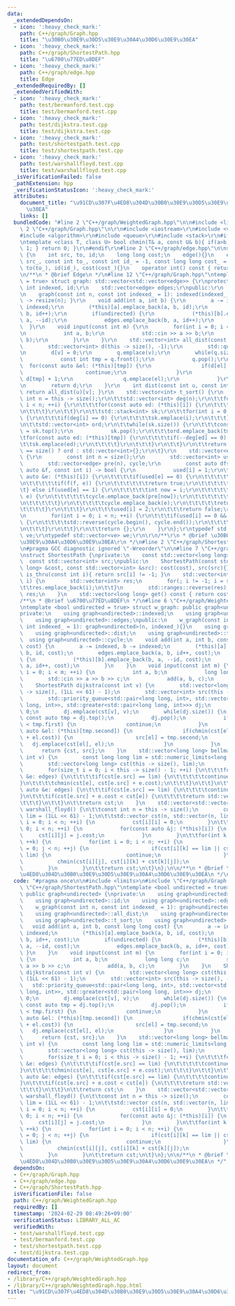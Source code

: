 ```yaml
---
data:
  _extendedDependsOn:
  - icon: ':heavy_check_mark:'
    path: C++/graph/Graph.hpp
    title: "\u30B0\u30E9\u30D5\u30E9\u30A4\u30D6\u30E9\u30EA"
  - icon: ':heavy_check_mark:'
    path: C++/graph/ShortestPath.hpp
    title: "\u6700\u77ED\u8DEF"
  - icon: ':heavy_check_mark:'
    path: C++/graph/edge.hpp
    title: Edge
  _extendedRequiredBy: []
  _extendedVerifiedWith:
  - icon: ':heavy_check_mark:'
    path: test/bermanford.test.cpp
    title: test/bermanford.test.cpp
  - icon: ':heavy_check_mark:'
    path: test/dijkstra.test.cpp
    title: test/dijkstra.test.cpp
  - icon: ':heavy_check_mark:'
    path: test/shortestpath.test.cpp
    title: test/shortestpath.test.cpp
  - icon: ':heavy_check_mark:'
    path: test/warshallfloyd.test.cpp
    title: test/warshallfloyd.test.cpp
  _isVerificationFailed: false
  _pathExtension: hpp
  _verificationStatusIcon: ':heavy_check_mark:'
  attributes:
    document_title: "\u91CD\u307F\u4ED8\u304D\u30B0\u30E9\u30D5\u30E9\u30A4\u30D6\u30E9\
      \u30EA"
    links: []
  bundledCode: "#line 2 \"C++/graph/WeightedGraph.hpp\"\n\n#include <limits>\n#line\
    \ 2 \"C++/graph/Graph.hpp\"\n\r\n#include <iostream>\r\n#include <vector>\r\n\
    #include <algorithm>\r\n#include <queue>\r\n#include <stack>\r\n#ifndef TEMPLATE\r\
    \ntemplate <class T, class U> bool chmin(T& a, const U& b){ if(a>b){ a=b; return\
    \ 1; } return 0; }\r\n#endif\r\n#line 2 \"C++/graph/edge.hpp\"\n\nstruct edge\
    \ {\n    int src, to, id;\n    long long cost;\n    edge(){}\n    edge(const int\
    \ src_, const int to_, const int id_ = -1, const long long cost_ = 0): src(src_),\
    \ to(to_), id(id_), cost(cost_){}\n    operator int() const { return to; }\n};\n\
    \n/**\n * @brief Edge\n */\n#line 12 \"C++/graph/Graph.hpp\"\ntemplate <bool undirected\
    \ = true> struct graph: std::vector<std::vector<edge>> {\r\nprotected:\r\n   \
    \ int indexed, id;\r\n    std::vector<edge> edges;\r\npublic:\r\n    graph(){}\r\
    \n    graph(const int n, const int indexed_ = 1): indexed(indexed_), id(0){ this\
    \ -> resize(n); }\r\n    void add(int a, int b) {\r\n        a -= indexed, b-=\
    \ indexed;\r\n        (*this)[a].emplace_back(a, b, id);\r\n        edges.emplace_back(a,\
    \ b, id++);\r\n        if(undirected) {\r\n            (*this)[b].emplace_back(b,\
    \ a, --id);\r\n            edges.emplace_back(b, a, id++);\r\n        }\r\n  \
    \  }\r\n    void input(const int m) {\r\n        for(int i = 0; i < m; ++i) {\r\
    \n            int a, b;\r\n            std::cin >> a >> b;\r\n            add(a,\
    \ b);\r\n        }\r\n    }\r\n    std::vector<int> all_dist(const int v) {\r\n\
    \        std::vector<int> d(this -> size(), -1);\r\n        std::queue<int> q;\r\
    \n        d[v] = 0;\r\n        q.emplace(v);\r\n        while(q.size()) {\r\n\
    \            const int tmp = q.front();\r\n            q.pop();\r\n          \
    \  for(const auto &el: (*this)[tmp]) {\r\n                if(d[el] != -1) {\r\n\
    \                    continue;\r\n                }\r\n                d[el] =\
    \ d[tmp] + 1;\r\n                q.emplace(el);\r\n            }\r\n        }\r\
    \n        return d;\r\n    }\r\n    int dist(const int u, const int v) const {\
    \ return all_dist(u)[v]; }\r\n    std::vector<int> t_sort() {\r\n        const\
    \ int n = this -> size();\r\n\t\tstd::vector<int> deg(n);\r\n\t\tfor(int i = 0;\
    \ i < n; ++i) {\r\n\t\t\tfor(const auto ed: (*this)[i]) {\r\n\t\t\t\tdeg[ed]++;\r\
    \n\t\t\t}\r\n\t\t}\r\n\t\tstd::stack<int> sk;\r\n\t\tfor(int i = 0; i < n; ++i)\
    \ {\r\n\t\t\tif(deg[i] == 0) {\r\n\t\t\t\tsk.emplace(i);\r\n\t\t\t}\r\n\t\t}\r\
    \n\t\tstd::vector<int> ord;\r\n\t\twhile(sk.size()) {\r\n\t\t\tconst auto tmp\
    \ = sk.top();\r\n            sk.pop();\r\n\t\t\tord.emplace_back(tmp);\r\n\t\t\
    \tfor(const auto ed: (*this)[tmp]) {\r\n\t\t\t\tif(--deg[ed] == 0) {\r\n\t\t\t\
    \t\tsk.emplace(ed);\r\n\t\t\t\t}\r\n\t\t\t}\r\n\t\t}\r\n\t\treturn ord.size()\
    \ == size() ? ord : std::vector<int>{};\r\n\t}\r\n    std::vector<edge> cycle()\
    \ {\r\n        const int n = size();\r\n        std::vector<int> used(n);\r\n\
    \        std::vector<edge> pre(n), cycle;\r\n        const auto dfs = [&](const\
    \ auto &f, const int i) -> bool {\r\n            used[i] = 1;\r\n\t\t\tfor(const\
    \ auto &e: (*this)[i]) {\r\n\t\t\t\tif(used[e] == 0) {\r\n\t\t\t\t\tpre[e] = e;\r\
    \n\t\t\t\t\tif(f(f, e)) {\r\n\t\t\t\t\t\treturn true;\r\n\t\t\t\t\t}\r\n\t\t\t\
    \t} else if(used[e] == 1) {\r\n\t\t\t\t\tint now = i;\r\n\t\t\t\t\twhile(now !=\
    \ e) {\r\n\t\t\t\t\t\tcycle.emplace_back(pre[now]);\r\n\t\t\t\t\t\tnow = pre[now].src;\r\
    \n\t\t\t\t\t}\r\n\t\t\t\t\tcycle.emplace_back(e);\r\n\t\t\t\t\treturn true;\r\n\
    \t\t\t\t}\r\n\t\t\t}\r\n\t\t\tused[i] = 2;\r\n\t\t\treturn false;\r\n        };\r\
    \n        for(int i = 0; i < n; ++i) {\r\n\t\t\tif(used[i] == 0 && dfs(dfs, i))\
    \ {\r\n\t\t\t\tstd::reverse(cycle.begin(), cycle.end());\r\n\t\t\t\treturn cycle;\r\
    \n\t\t\t}\r\n\t\t}\r\n\t\treturn {};\r\n    }\r\n};\r\ntypedef std::vector<edge>\
    \ ve;\r\ntypedef std::vector<ve> we;\r\n\r\n/**\r\n * @brief \u30B0\u30E9\u30D5\
    \u30E9\u30A4\u30D6\u30E9\u30EA\r\n */\n#line 2 \"C++/graph/ShortestPath.hpp\"\n\
    \n#pragma GCC diagnostic ignored \"-Wreorder\"\n\n#line 7 \"C++/graph/ShortestPath.hpp\"\
    \nstruct ShortestPath {\nprivate:\n    const std::vector<long long> cost;\n  \
    \  const std::vector<int> src;\npublic:\n    ShortestPath(const std::vector<long\
    \ long> &cost, const std::vector<int> &src): cost(cost), src(src){}\n    bool\
    \ is_thru(const int i){ return src[i] != -1; }\n    std::vector<int> path(int\
    \ i) {\n        std::vector<int> res;\n        for(; i != -1; i = src[i]) {\n\t\
    \t\tres.emplace_back(i);\n\t\t}\n        std::ranges::reverse(res);\n        return\
    \ res;\n    }\n    std::vector<long long> get() const { return cost; }\n};\n\n\
    /**\n * @brief \u6700\u77ED\u8DEF\n */\n#line 6 \"C++/graph/WeightedGraph.hpp\"\
    \ntemplate <bool undirected = true> struct w_graph: public graph<undirected> {\n\
    private:\n    using graph<undirected>::indexed;\n    using graph<undirected>::id;\n\
    \    using graph<undirected>::edges;\npublic:\n    w_graph(const int n, const\
    \ int indexed_ = 1): graph<undirected>(n, indexed_){}\n    using graph<undirected>::all_dist;\n\
    \    using graph<undirected>::dist;\n    using graph<undirected>::t_sort;\n  \
    \  using graph<undirected>::cycle;\n    void add(int a, int b, const long long\
    \ cost) {\n        a -= indexed, b -= indexed;\n        (*this)[a].emplace_back(a,\
    \ b, id, cost);\n        edges.emplace_back(a, b, id++, cost);\n        if(undirected)\
    \ {\n            (*this)[b].emplace_back(b, a, --id, cost);\n            edges.emplace_back(b,\
    \ a, id++, cost);\n        }\n    }\n    void input(const int m) {\n        for(int\
    \ i = 0; i < m; ++i) {\n            int a, b;\n            long long c;\n    \
    \        std::cin >> a >> b >> c;\n            add(a, b, c);\n        }\n    }\n\
    \    ShortestPath dijkstra(const int v) {\n        std::vector<long long> cst(this\
    \ -> size(), (1LL << 61) - 1);\n        std::vector<int> src(this -> size(), -1);\n\
    \        std::priority_queue<std::pair<long long, int>, std::vector<std::pair<long\
    \ long, int>>, std::greater<std::pair<long long, int>>> dj;\n        cst[v] =\
    \ 0;\n        dj.emplace(cst[v], v);\n        while(dj.size()) {\n           \
    \ const auto tmp = dj.top();\n            dj.pop();\n            if(cst[tmp.second]\
    \ < tmp.first) {\n                continue;\n            }\n            for(const\
    \ auto &el: (*this)[tmp.second]) {\n                if(chmin(cst[el], tmp.first\
    \ + el.cost)) {\n                    src[el] = tmp.second;\n                 \
    \   dj.emplace(cst[el], el);\n                }\n            }\n        }\n  \
    \      return {cst, src};\n    }\n    std::vector<long long> bellman_ford(const\
    \ int v) {\n        const long long lim = std::numeric_limits<long long>::max();\n\
    \        std::vector<long long> cst(this -> size(), lim);\n        cst[v] = 0;\n\
    \        for(size_t i = 0; i < this -> size() - 1; ++i) {\n\t\t\tfor(const auto\
    \ &e: edges) {\n\t\t\t\tif(cst[e.src] == lim) {\n\t\t\t\t\tcontinue;\n\t\t\t\t\
    }\n\t\t\t\tchmin(cst[e], cst[e.src] + e.cost);\n\t\t\t}\n\t\t}\n\t\tfor(const\
    \ auto &e: edges) {\n\t\t\tif(cst[e.src] == lim) {\n\t\t\t\tcontinue;\n\t\t\t\
    }\n\t\t\tif(cst[e.src] + e.cost < cst[e]) {\n\t\t\t\treturn std::vector<long long>{};\n\
    \t\t\t}\n\t\t}\n\t\treturn cst;\n    }\n    std::vector<std::vector<long long>>\
    \ warshall_floyd() {\n\t\tconst int n = this -> size();\n        const long long\
    \ lim = (1LL << 61) - 1;\n\t\tstd::vector cst(n, std::vector(n, lim));\n\t\tfor(int\
    \ i = 0; i < n; ++i) {\n            cst[i][i] = 0;\n        }\n\t\tfor(int i =\
    \ 0; i < n; ++i) {\n            for(const auto &j: (*this)[i]) {\n           \
    \     cst[i][j] = j.cost;\n            }\n        }\n\t\tfor(int k = 0; k < n;\
    \ ++k) {\n            for(int i = 0; i < n; ++i) {\n                for(int j\
    \ = 0; j < n; ++j) {\n                    if(cst[i][k] == lim || cst[k][j] ==\
    \ lim) {\n                        continue;\n                    }\n         \
    \           chmin(cst[i][j], cst[i][k] + cst[k][j]);\n                }\n    \
    \        }\n        }\n\t\treturn cst;\n\t}\n};\n\n/**\n * @brief \u91CD\u307F\
    \u4ED8\u304D\u30B0\u30E9\u30D5\u30E9\u30A4\u30D6\u30E9\u30EA\n */\n"
  code: "#pragma once\n\n#include <limits>\n#include \"C++/graph/Graph.hpp\"\n#include\
    \ \"C++/graph/ShortestPath.hpp\"\ntemplate <bool undirected = true> struct w_graph:\
    \ public graph<undirected> {\nprivate:\n    using graph<undirected>::indexed;\n\
    \    using graph<undirected>::id;\n    using graph<undirected>::edges;\npublic:\n\
    \    w_graph(const int n, const int indexed_ = 1): graph<undirected>(n, indexed_){}\n\
    \    using graph<undirected>::all_dist;\n    using graph<undirected>::dist;\n\
    \    using graph<undirected>::t_sort;\n    using graph<undirected>::cycle;\n \
    \   void add(int a, int b, const long long cost) {\n        a -= indexed, b -=\
    \ indexed;\n        (*this)[a].emplace_back(a, b, id, cost);\n        edges.emplace_back(a,\
    \ b, id++, cost);\n        if(undirected) {\n            (*this)[b].emplace_back(b,\
    \ a, --id, cost);\n            edges.emplace_back(b, a, id++, cost);\n       \
    \ }\n    }\n    void input(const int m) {\n        for(int i = 0; i < m; ++i)\
    \ {\n            int a, b;\n            long long c;\n            std::cin >>\
    \ a >> b >> c;\n            add(a, b, c);\n        }\n    }\n    ShortestPath\
    \ dijkstra(const int v) {\n        std::vector<long long> cst(this -> size(),\
    \ (1LL << 61) - 1);\n        std::vector<int> src(this -> size(), -1);\n     \
    \   std::priority_queue<std::pair<long long, int>, std::vector<std::pair<long\
    \ long, int>>, std::greater<std::pair<long long, int>>> dj;\n        cst[v] =\
    \ 0;\n        dj.emplace(cst[v], v);\n        while(dj.size()) {\n           \
    \ const auto tmp = dj.top();\n            dj.pop();\n            if(cst[tmp.second]\
    \ < tmp.first) {\n                continue;\n            }\n            for(const\
    \ auto &el: (*this)[tmp.second]) {\n                if(chmin(cst[el], tmp.first\
    \ + el.cost)) {\n                    src[el] = tmp.second;\n                 \
    \   dj.emplace(cst[el], el);\n                }\n            }\n        }\n  \
    \      return {cst, src};\n    }\n    std::vector<long long> bellman_ford(const\
    \ int v) {\n        const long long lim = std::numeric_limits<long long>::max();\n\
    \        std::vector<long long> cst(this -> size(), lim);\n        cst[v] = 0;\n\
    \        for(size_t i = 0; i < this -> size() - 1; ++i) {\n\t\t\tfor(const auto\
    \ &e: edges) {\n\t\t\t\tif(cst[e.src] == lim) {\n\t\t\t\t\tcontinue;\n\t\t\t\t\
    }\n\t\t\t\tchmin(cst[e], cst[e.src] + e.cost);\n\t\t\t}\n\t\t}\n\t\tfor(const\
    \ auto &e: edges) {\n\t\t\tif(cst[e.src] == lim) {\n\t\t\t\tcontinue;\n\t\t\t\
    }\n\t\t\tif(cst[e.src] + e.cost < cst[e]) {\n\t\t\t\treturn std::vector<long long>{};\n\
    \t\t\t}\n\t\t}\n\t\treturn cst;\n    }\n    std::vector<std::vector<long long>>\
    \ warshall_floyd() {\n\t\tconst int n = this -> size();\n        const long long\
    \ lim = (1LL << 61) - 1;\n\t\tstd::vector cst(n, std::vector(n, lim));\n\t\tfor(int\
    \ i = 0; i < n; ++i) {\n            cst[i][i] = 0;\n        }\n\t\tfor(int i =\
    \ 0; i < n; ++i) {\n            for(const auto &j: (*this)[i]) {\n           \
    \     cst[i][j] = j.cost;\n            }\n        }\n\t\tfor(int k = 0; k < n;\
    \ ++k) {\n            for(int i = 0; i < n; ++i) {\n                for(int j\
    \ = 0; j < n; ++j) {\n                    if(cst[i][k] == lim || cst[k][j] ==\
    \ lim) {\n                        continue;\n                    }\n         \
    \           chmin(cst[i][j], cst[i][k] + cst[k][j]);\n                }\n    \
    \        }\n        }\n\t\treturn cst;\n\t}\n};\n\n/**\n * @brief \u91CD\u307F\
    \u4ED8\u304D\u30B0\u30E9\u30D5\u30E9\u30A4\u30D6\u30E9\u30EA\n */"
  dependsOn:
  - C++/graph/Graph.hpp
  - C++/graph/edge.hpp
  - C++/graph/ShortestPath.hpp
  isVerificationFile: false
  path: C++/graph/WeightedGraph.hpp
  requiredBy: []
  timestamp: '2024-02-29 08:49:26+09:00'
  verificationStatus: LIBRARY_ALL_AC
  verifiedWith:
  - test/warshallfloyd.test.cpp
  - test/bermanford.test.cpp
  - test/shortestpath.test.cpp
  - test/dijkstra.test.cpp
documentation_of: C++/graph/WeightedGraph.hpp
layout: document
redirect_from:
- /library/C++/graph/WeightedGraph.hpp
- /library/C++/graph/WeightedGraph.hpp.html
title: "\u91CD\u307F\u4ED8\u304D\u30B0\u30E9\u30D5\u30E9\u30A4\u30D6\u30E9\u30EA"
---
```

